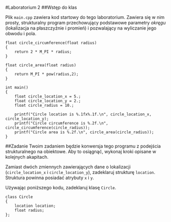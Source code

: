 #Laboratorium 2
##Wstęp do klas


Plik `main.cpp` zawiera kod startowy do tego laboratorium. Zawiera się w nim prosty, strukturalny program przechowujący podstawowe parametry *okręgu* (lokalizacja na płaszczyźnie i promień) i pozwalający na wyliczanie jego obwodu i pola.

	float circle_circumference(float radius)
	{
		return 2 * M_PI * radius;
	}
	
	float circle_area(float radius)
	{
		return M_PI * pow(radius,2);
	}
	
	int main()
	{
		float circle_location_x = 5.;
		float circle_location_y = 2.;
		float circle_radius = 10.;
	
		printf("Circle location is %.1fx%.1f.\n", circle_location_x, circle_location_y);
		printf("Circle circumference is %.2f.\n", circle_circumference(circle_radius));
		printf("Circle area is %.2f.\n", circle_area(circle_radius));
	}
	
##Zadanie
Twoim zadaniem będzie konwersja tego programu z podejścia strukturalnego na obiektowe. Aby to osiągnąć, wykonaj kroki opisane w kolejnych akapitach.

Zamiast dwóch zmiennych zawierających dane o lokalizacji (`circle_location_x` i `circle_location_y`), zadeklaruj strukturę `location`. Struktura powinna posiadać atrybuty `x` i `y`.

Używając poniższego kodu, zadeklaruj klasę `Circle`.

	class Circle
	{
		location location;
		float radius;
	};
